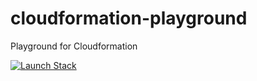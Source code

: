 # cloudformation-playground
Playground for Cloudformation

[![Launch Stack](https://s3.amazonaws.com/cloudformation-examples/cloudformation-launch-stack.png)](https://console.aws.amazon.com/cloudformation/home?region=eu-central-1#/stacks/new?stackName=henriktest&templateURL=https://kentrikosdemo.s3.eu-central-1.amazonaws.com/GetAttFromParam.yaml)
